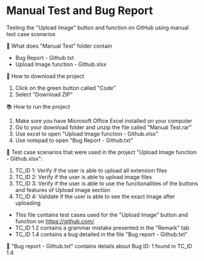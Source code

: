 # Manual Test and Bug Report
Testing the "Upload Image" button and function on GitHub using manual test case scenarios

📂 What does "Manual Test" folder contain
- Bug Report - Github.txt
- Upload Image function - Github.xlsx

🔑 How to download the project

1. Click on the green button called "Code"
2. Select "Download ZIP"

📚 How to run the project

1. Make sure you have Microsoft Office Excel installed on your computer
2. Go to your download folder and unzip the file called "Manual Test.rar"
3. Use excel to open "Upload Image function - Github.xlsx"
4. Use notepad to open "Bug Report - Github.txt"

📝 Test case scenarios that were used in the project "Upload Image function - Github.xlsx": 

1. TC_ID 1: Verify if the user is able to upload all extension files
2. TC_ID 2: Verify if the user is able to upload image files
3. TC_ID 3: Verify if the user is able to use the functionalities of the buttons and features of Upload image section
4. TC_ID 4: Validate if the user is able to see the exact image after uploading

- This file contains test cases used for the "Upload Image" button and function on https://github.com/
- TC_ID 1.2 contains a grammar mistake presented in the "Remark" tab
- TC_ID 1.4 contains a bug detailed in the file "Bug report - Github.txt" 

📝 "Bug report - Github.txt" contains details about Bug ID: 1 found in TC_ID 1.4

